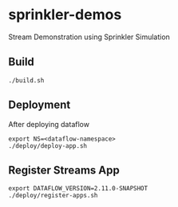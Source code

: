 # sprinkler-demos
Stream Demonstration using Sprinkler Simulation


## Build

```shell
./build.sh
```

## Deployment

After deploying dataflow
```shell
export NS=<dataflow-namespace>
./deploy/deploy-app.sh
```

## Register Streams App

```shell
export DATAFLOW_VERSION=2.11.0-SNAPSHOT
./deploy/register-apps.sh
```
